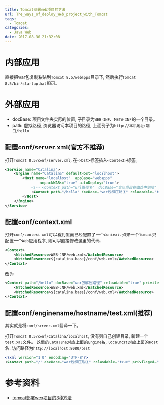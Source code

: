 ```yaml
---
title: Tomcat部署web项目的方法
url: The_ways_of_deploy_Web_project_with_Tomcat
tags:
  - Tomcat
categories:
  - Java Web
date: 2017-08-30 21:32:08
---
```


# 内部应用
直接把war包复制粘贴到`Tomcat 8.5/webapps`目录下, 然后执行`Tomcat 8.5/bin/startup.bat`即可。

<!-- more -->

# 外部应用
- docBase: 项目文件夹实际的位置, 子目录为`WEB-INF`、`META-INF`的一个目录。
- path: 虚拟路径, 浏览器访问本项目的路径, 上面例子为`http://本机地址:端口/hello`

## 配置conf/server.xml(官方不推荐)
打开`Tomcat 8.5/conf/server.xml`, 在`<Host>`标签插入`<Context>`标签。
```xml
<Service name="Catalina">
    <Engine name="Catalina" defaultHost="localhost">
        <Host name="localhost"  appBase="webapps"
                unpackWARs="true" autoDeploy="true">
            <!-- <Context path="url路径名"　docBase="实际项目在磁盘中地址" /> -->
            <Context path="/hello" docBase="war包解压路径" reloadable="true" privileged="true"/>
        </Host>
    </Engine>
</Service>
```

## 配置conf/context.xml
打开`conf/context.xml`可以看到里面已经配置了一个`Context`.
如果一个`Tomcat`只配置一个`Web`应用程序, 则可以直接修改这里的代码.
```xml
<Context>
    <WatchedResource>WEB-INF/web.xml</WatchedResource>
    <WatchedResource>${catalina.base}/conf/web.xml</WatchedResource>
</Context>
```
改为
```xml
<Context path="/hello" docBase="war包解压路径" reloadable="true" privileged="true">
    <WatchedResource>WEB-INF/web.xml</WatchedResource>
    <WatchedResource>${catalina.base}/conf/web.xml</WatchedResource>
</Context>
```

## 配置conf/enginename/hostname/test.xml(推荐)
其实就是将`conf/server.xml`翻译一下。

打开`Tomcat 8.5/conf/Catalina/localhost`, 没有则自己创建目录, 新建一个`test.xml`文件。
这里的`Catalina`对应上面的`Engine`名, `localhost`对应上面的`Host`名.
访问路径为`http://localhost:8080/test`
```xml
<?xml version="1.0" encoding="UTF-8"?>
<Context path="/" docBase="war包解压路径" reloadable="true" privileged="true"/>
```

# 参考资料
- [tomcat部署web项目的3种方法](http://blog.csdn.net/wjx85840948/article/details/6749964)
